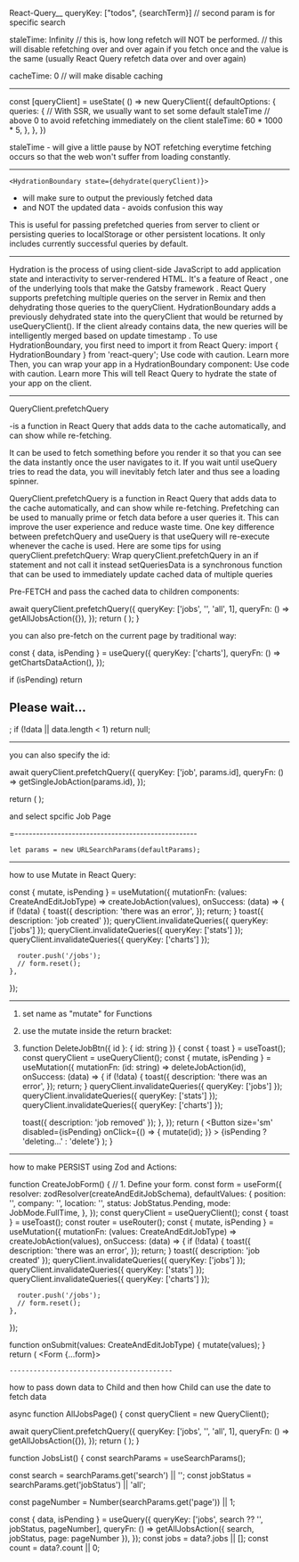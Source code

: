 React-Query__
queryKey: ["todos", {searchTerm}] // second param is for specific search

staleTime: Infinity // this is, how long refetch will NOT be performed. // this will disable refetching over and over again if you fetch once and the value is the same (usually React Query refetch data over and over again)

cacheTime: 0 // will make disable caching

--------------

  const [queryClient] = useState(
    () =>
      new QueryClient({
        defaultOptions: {
          queries: {
            // With SSR, we usually want to set some default staleTime
            // above 0 to avoid refetching immediately on the client
            staleTime: 60 * 1000 * 5,
          },
        },
      })

staleTime - will give a little pause by NOT refetching everytime fetching occurs so that the web won't suffer from loading constantly. 

-----------------------------

    <HydrationBoundary state={dehydrate(queryClient)}>
- will make sure to output the previously fetched data
- and NOT the updated data - avoids confusion this way 


This is useful for passing prefetched queries from server to client or persisting queries to localStorage or other persistent locations. It only includes currently successful queries by default.

--------------------------------------

Hydration
 is the process of using client-side
 JavaScript to add application state and interactivity
 to server-rendered HTML. It's a feature of React
, one of the underlying tools that make the Gatsby
 framework
.
React Query supports prefetching
 multiple queries on the server in Remix and then dehydrating those queries to the queryClient. HydrationBoundary adds a previously dehydrated state into the queryClient that would be returned by useQueryClient(). If the client already contains data, the new queries will be intelligently merged based on update timestamp
.
To use HydrationBoundary, you first need to import it from React Query:
import { HydrationBoundary } from 'react-query';
Use code with caution.
Learn more
Then, you can wrap your app in a HydrationBoundary component:
<HydrationBoundary>
  <YourApp />
</HydrationBoundary>
Use code with caution.
Learn more
This will tell React Query to hydrate
 the state of your app on the client.

 ----------------------------------------------

 QueryClient.prefetchQuery 
 
 -is a function in React Query that adds data to the cache automatically, and can show while re-fetching.

  It can be used to fetch something before you render it so that you can see the data instantly once the user navigates to it. If you wait until useQuery tries to read the data, you will inevitably fetch later and thus see a loading spinner.

QueryClient.prefetchQuery is a function in React Query that adds data to the cache automatically, and can show while re-fetching. Prefetching can be used to manually prime or fetch data before a user queries it. This can improve the user experience and reduce waste time. 
One key difference between prefetchQuery and useQuery is that useQuery will re-execute whenever the cache is used. 
Here are some tips for using queryClient.prefetchQuery: 
Wrap queryClient.prefetchQuery in an if statement and not call it instead
setQueriesData is a synchronous function that can be used to immediately update cached data of multiple queries


Pre-FETCH and pass the cached data to children components:

  await queryClient.prefetchQuery({
    queryKey: ['jobs', '', 'all', 1],
    queryFn: () => getAllJobsAction({}),
  });
  return (
    <HydrationBoundary state={dehydrate(queryClient)}>
      <SearchForm />
      <JobsList />
    </HydrationBoundary>
  );
}

you can also pre-fetch on the current page by traditional way:

  const { data, isPending } = useQuery({
    queryKey: ['charts'],
    queryFn: () => getChartsDataAction(),
  });

  
  if (isPending) return <h2 className='text-xl font-medium'>Please wait...</h2>;
  if (!data || data.length < 1) return null;





  


---------------------------------------

you can also specify the id:

  await queryClient.prefetchQuery({
    queryKey: ['job', params.id],
    queryFn: () => getSingleJobAction(params.id),
  });

  return (
    <HydrationBoundary state={dehydrate(queryClient)}>
      <EditJobForm jobId={params.id} />
    </HydrationBoundary>
  );

and select spcific Job Page 

=---------------------------------------------------

    let params = new URLSearchParams(defaultParams);



  

----------------------------------

how to use Mutate in React Query:

  const { mutate, isPending } = useMutation({
    mutationFn: (values: CreateAndEditJobType) => createJobAction(values),
    onSuccess: (data) => {
      if (!data) {
        toast({
          description: 'there was an error',
        });
        return;
      }
      toast({ description: 'job created' });
      queryClient.invalidateQueries({ queryKey: ['jobs'] });
      queryClient.invalidateQueries({ queryKey: ['stats'] });
      queryClient.invalidateQueries({ queryKey: ['charts'] });

      router.push('/jobs');
      // form.reset();
    },
  });


  -----------------------------------------------


  1. set name as "mutate" for Functions
  2. use the mutate inside the return bracket:

  3. function DeleteJobBtn({ id }: { id: string }) {
  const { toast } = useToast();
  const queryClient = useQueryClient();
  const { mutate, isPending } = useMutation({
    mutationFn: (id: string) => deleteJobAction(id),
    onSuccess: (data) => {
      if (!data) {
        toast({
          description: 'there was an error',
        });
        return;
      }
      queryClient.invalidateQueries({ queryKey: ['jobs'] });
      queryClient.invalidateQueries({ queryKey: ['stats'] });
      queryClient.invalidateQueries({ queryKey: ['charts'] });

      toast({ description: 'job removed' });
    },
  });
  return (
    <Button
      size='sm'
      disabled={isPending}
      onClick={() => {
        mutate(id);
      }}
    >
      {isPending ? 'deleting...' : 'delete'}
    </Button>
  );
}

----------------------------------------------

how to make PERSIST using Zod and Actions:

function CreateJobForm() {
  // 1. Define your form.
  const form = useForm<CreateAndEditJobType>({
    resolver: zodResolver(createAndEditJobSchema),
    defaultValues: {
      position: '',
      company: '',
      location: '',
      status: JobStatus.Pending,
      mode: JobMode.FullTime,
    },
  });
  const queryClient = useQueryClient();
  const { toast } = useToast();
  const router = useRouter();
  const { mutate, isPending } = useMutation({
    mutationFn: (values: CreateAndEditJobType) => createJobAction(values),
    onSuccess: (data) => {
      if (!data) {
        toast({
          description: 'there was an error',
        });
        return;
      }
      toast({ description: 'job created' });
      queryClient.invalidateQueries({ queryKey: ['jobs'] });
      queryClient.invalidateQueries({ queryKey: ['stats'] });
      queryClient.invalidateQueries({ queryKey: ['charts'] });

      router.push('/jobs');
      // form.reset();
    },
  });

  function onSubmit(values: CreateAndEditJobType) {
    mutate(values);
  }
  return (
    <Form {...form}>


    -----------------------------------------

how to pass down data to Child 
and then how Child can use the date to fetch data 

<PARENT>
async function AllJobsPage() {
  const queryClient = new QueryClient();

  await queryClient.prefetchQuery({
    queryKey: ['jobs', '', 'all', 1],
    queryFn: () => getAllJobsAction({}),
  });
  return (
    <HydrationBoundary state={dehydrate(queryClient)}>
      <SearchForm />
      <JobsList />
    </HydrationBoundary>
  );
}
</PARENT> 

<CHILD>
function JobsList() {
  const searchParams = useSearchParams();

  const search = searchParams.get('search') || '';
  const jobStatus = searchParams.get('jobStatus') || 'all';

  const pageNumber = Number(searchParams.get('page')) || 1;

  const { data, isPending } = useQuery({
    queryKey: ['jobs', search ?? '', jobStatus, pageNumber],
    queryFn: () => getAllJobsAction({ search, jobStatus, page: pageNumber }),
  });
  const jobs = data?.jobs || [];
  const count = data?.count || 0;
  </CHILD> 

  


    


 
      







